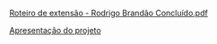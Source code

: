 [Roteiro de extensão - Rodrigo Brandão Concluído.pdf](https://github.com/user-attachments/files/17758675/Roteiro.de.extensao.POO.-.Rodrigo.Brandao.Concluido.pdf)

[Apresentação do projeto](https://www.canva.com/design/DAGLT5PhXFk/gk_Ei7EAKHDyPjhE9tapEA/view?utm_content=DAGLT5PhXFk&utm_campaign=designshare&utm_medium=link2&utm_source=uniquelinks&utlId=h39af8d8ef9)

